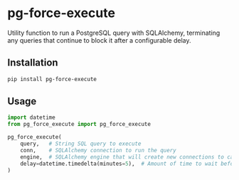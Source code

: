 # pg-force-execute

Utility function to run a PostgreSQL query with SQLAlchemy, terminating any queries that continue to block it after a configurable delay.


## Installation

```bash
pip install pg-force-execute
```


## Usage

```python
import datetime
from pg_force_execute import pg_force_execute

pg_force_execute(
	query,   # String SQL query to execute
	conn,    # SQLAlchemy connection to run the query
	engine,  # SQLAlchemy engine that will create new connections to cancel blocking queries
	delay=datetime.timedelta(minutes=5),  # Amount of time to wait before cancelling queries
)
```
